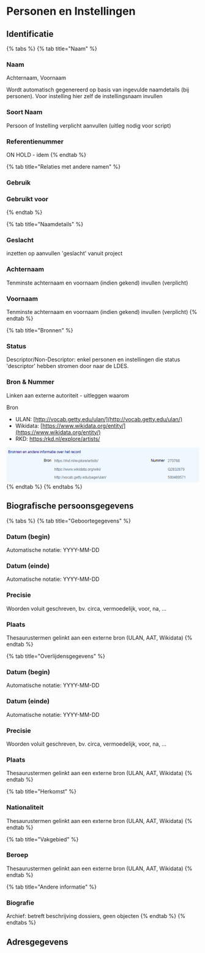 # Personen en Instellingen

## Identificatie

{% tabs %}
{% tab title="Naam" %}
### Naam

Achternaam, Voornaam

Wordt automatisch gegenereerd op basis van ingevulde naamdetails \(bij personen\). Voor instelling hier zelf de instellingsnaam invullen

### Soort Naam

Persoon of Instelling verplicht aanvullen \(uitleg nodig voor script\)

### Referentienummer

ON HOLD - idem
{% endtab %}

{% tab title="Relaties met andere namen" %}
### Gebruik

### Gebruikt voor
{% endtab %}

{% tab title="Naamdetails" %}
### Geslacht

inzetten op aanvullen 'geslacht' vanuit project

### Achternaam

Tenminste achternaam en voornaam \(indien gekend\) invullen \(verplicht\)

### Voornaam

Tenminste achternaam en voornaam \(indien gekend\) invullen \(verplicht\)
{% endtab %}

{% tab title="Bronnen" %}
### Status

Descriptor/Non-Descriptor: enkel personen en instellingen die status 'descriptor' hebben stromen door naar de LDES. 

### Bron & Nummer

Linken aan externe autoriteit - uitleggen waarom

Bron

* ULAN: [http://vocab.getty.edu/ulan/](http://vocab.getty.edu/ulan/)
* Wikidata: [https://www.wikidata.org/entity/](https://www.wikidata.org/entity/)
* RKD: [https:/rkd.nl/explore/artists/](https://rkd.nl/nl/explore/artists)

![](../../.gitbook/assets/image%20%282%29%20%281%29.png)
{% endtab %}
{% endtabs %}

## Biografische persoonsgegevens

{% tabs %}
{% tab title="Geboortegegevens" %}
### Datum \(begin\)

Automatische notatie: YYYY-MM-DD

### Datum \(einde\)

Automatische notatie: YYYY-MM-DD

### Precisie

Woorden voluit geschreven, bv. circa, vermoedelijk, voor, na, ...

### Plaats

Thesaurustermen gelinkt aan een externe bron \(ULAN, AAT, Wikidata\)
{% endtab %}

{% tab title="Overlijdensgegevens" %}
### Datum \(begin\)

Automatische notatie: YYYY-MM-DD

### Datum \(einde\)

Automatische notatie: YYYY-MM-DD

### Precisie

Woorden voluit geschreven, bv. circa, vermoedelijk, voor, na, ...

### Plaats

Thesaurustermen gelinkt aan een externe bron \(ULAN, AAT, Wikidata\)
{% endtab %}

{% tab title="Herkomst" %}
### Nationaliteit

Thesaurustermen gelinkt aan een externe bron \(ULAN, AAT, Wikidata\)
{% endtab %}

{% tab title="Vakgebied" %}
### Beroep

Thesaurustermen gelinkt aan een externe bron \(ULAN, AAT, Wikidata\)
{% endtab %}

{% tab title="Andere informatie" %}
### Biografie

Archief: betreft beschrijving dossiers, geen objecten
{% endtab %}
{% endtabs %}

## Adresgegevens

